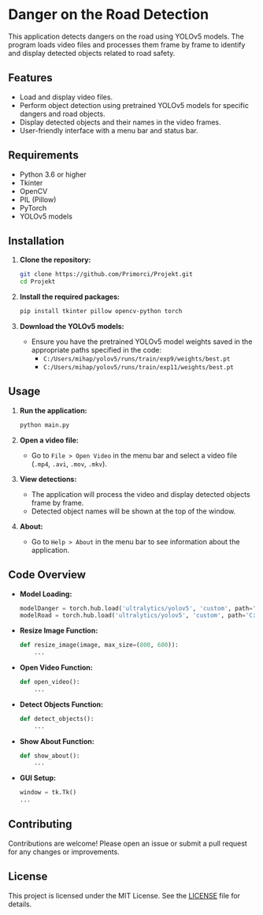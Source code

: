 # Danger on the Road Detection

This application detects dangers on the road using YOLOv5 models. The program loads video files and processes them frame by frame to identify and display detected objects related to road safety.

## Features

- Load and display video files.
- Perform object detection using pretrained YOLOv5 models for specific dangers and road objects.
- Display detected objects and their names in the video frames.
- User-friendly interface with a menu bar and status bar.

## Requirements

- Python 3.6 or higher
- Tkinter
- OpenCV
- PIL (Pillow)
- PyTorch
- YOLOv5 models

## Installation

1. **Clone the repository:**

    ```sh
    git clone https://github.com/Primorci/Projekt.git
    cd Projekt
    ```

2. **Install the required packages:**

    ```sh
    pip install tkinter pillow opencv-python torch
    ```

3. **Download the YOLOv5 models:**
    - Ensure you have the pretrained YOLOv5 model weights saved in the appropriate paths specified in the code:
      - `C:/Users/mihap/yolov5/runs/train/exp9/weights/best.pt`
      - `C:/Users/mihap/yolov5/runs/train/exp11/weights/best.pt`

## Usage

1. **Run the application:**

    ```sh
    python main.py
    ```

2. **Open a video file:**
    - Go to `File > Open Video` in the menu bar and select a video file (`.mp4`, `.avi`, `.mov`, `.mkv`).

3. **View detections:**
    - The application will process the video and display detected objects frame by frame.
    - Detected object names will be shown at the top of the window.

4. **About:**
    - Go to `Help > About` in the menu bar to see information about the application.

## Code Overview

- **Model Loading:**
    ```python
    modelDanger = torch.hub.load('ultralytics/yolov5', 'custom', path='C:/Users/mihap/yolov5/runs/train/exp9/weights/best.pt')
    modelRoad = torch.hub.load('ultralytics/yolov5', 'custom', path='C:/Users/mihap/yolov5/runs/train/exp11/weights/best.pt')
    ```

- **Resize Image Function:**
    ```python
    def resize_image(image, max_size=(800, 600)):
        ...
    ```

- **Open Video Function:**
    ```python
    def open_video():
        ...
    ```

- **Detect Objects Function:**
    ```python
    def detect_objects():
        ...
    ```

- **Show About Function:**
    ```python
    def show_about():
        ...
    ```

- **GUI Setup:**
    ```python
    window = tk.Tk()
    ...
    ```

## Contributing

Contributions are welcome! Please open an issue or submit a pull request for any changes or improvements.

## License

This project is licensed under the MIT License. See the [LICENSE](LICENSE) file for details.
